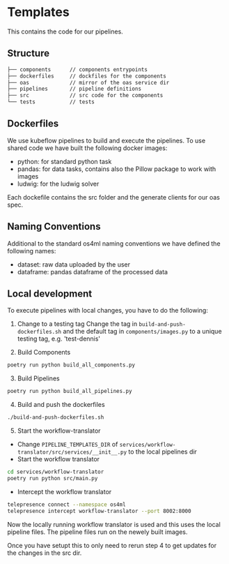 # Templates

This contains the code for our pipelines.


## Structure
```bash
├── components      // components entrypoints
├── dockerfiles     // dockfiles for the components
├── oas             // mirror of the oas service dir
├── pipelines       // pipeline definitions
├── src             // src code for the components
└── tests           // tests
```

## Dockerfiles
We use kubeflow pipelines to build and execute the pipelines. To use shared code we have built the following docker images:

- python: for standard python task
- pandas: for data tasks, contains also the Pillow package to work with images
- ludwig: for the ludwig solver

Each dockefile contains the src folder and the generate clients for our oas spec.

## Naming Conventions
Additional to the standard os4ml naming conventions we have defined the following names:

- dataset: raw data uploaded by the user
- dataframe: pandas dataframe of the processed data

## Local development
To execute pipelines with local changes, you have to do the following:

1. Change to a testing tag
Change the tag in `build-and-push-dockerfiles.sh` and the default tag in `components/images.py` to a unique testing tag, e.g. 'test-dennis'

2. Build Components
```bash
poetry run python build_all_components.py
```

3. Build Pipelines
```bash
poetry run python build_all_pipelines.py
```

4. Build and push the dockerfiles
```bash
./build-and-push-dockerfiles.sh 
```

5. Start the workflow-translator
- Change `PIPELINE_TEMPLATES_DIR` of `services/workflow-translator/src/services/__init__.py` to the local pipelines dir
- Start the workflow translator
```bash
cd services/workflow-translator
poetry run python src/main.py
```
- Intercept the workflow translator
```bash
telepresence connect --namespace os4ml
telepresence intercept workflow-translator --port 8002:8000
```


Now the locally running workflow translator is used and this uses the local pipeline files. The pipeline files run on the newely built images.

Once you have setupt this to only need to rerun step 4 to get updates for the changes in the src dir.

